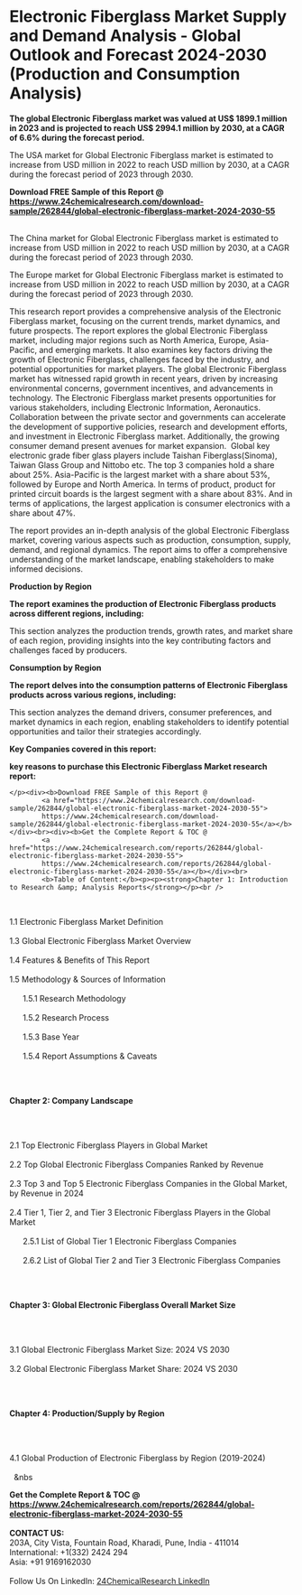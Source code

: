 <h1>Electronic Fiberglass Market Supply and Demand Analysis - Global Outlook and Forecast 2024-2030 (Production and Consumption Analysis)</h1><p><strong>The global Electronic Fiberglass market was valued at US$ 1899.1 million in 2023 and is projected to reach US$ 2994.1 million by 2030, at a CAGR of 6.6% during the forecast period.</strong></p><p>
</p><p>The USA market for Global Electronic Fiberglass market is estimated to increase from USD million in 2022 to reach USD million by 2030, at a CAGR during the forecast period of 2023 through 2030.</p><div><b>Download FREE Sample of this Report @ 
            <a href="https://www.24chemicalresearch.com/download-sample/262844/global-electronic-fiberglass-market-2024-2030-55">
            https://www.24chemicalresearch.com/download-sample/262844/global-electronic-fiberglass-market-2024-2030-55</a></b></div><br><p>
</p><p>The China market for Global Electronic Fiberglass market is estimated to increase from USD million in 2022 to reach USD million by 2030, at a CAGR during the forecast period of 2023 through 2030.</p><p>
</p><p>The Europe market for Global Electronic Fiberglass market is estimated to increase from USD million in 2022 to reach USD million by 2030, at a CAGR during the forecast period of 2023 through 2030.</p><p>
</p><p>This research report provides a comprehensive analysis of the Electronic Fiberglass market, focusing on the current trends, market dynamics, and future prospects. The report explores the global Electronic Fiberglass market, including major regions such as North America, Europe, Asia-Pacific, and emerging markets. It also examines key factors driving the growth of Electronic Fiberglass, challenges faced by the industry, and potential opportunities for market players. The global Electronic Fiberglass market has witnessed rapid growth in recent years, driven by increasing environmental concerns, government incentives, and advancements in technology. The Electronic Fiberglass market presents opportunities for various stakeholders, including Electronic Information, Aeronautics. Collaboration between the private sector and governments can accelerate the development of supportive policies, research and development efforts, and investment in Electronic Fiberglass market. Additionally, the growing consumer demand present avenues for market expansion.  Global key electronic grade fiber glass players include Taishan Fiberglass(Sinoma), Taiwan Glass Group and Nittobo etc. The top 3 companies hold a share about 25%. Asia-Pacific is the largest market with a share about 53%, followed by Europe and North America. In terms of product, product for printed circuit boards is the largest segment with a share about 83%. And in terms of applications, the largest application is consumer electronics with a share about 47%.</p><p>
</p><p>The report provides an in-depth analysis of the global Electronic Fiberglass market, covering various aspects such as production, consumption, supply, demand, and regional dynamics. The report aims to offer a comprehensive understanding of the market landscape, enabling stakeholders to make informed decisions.</p><p>
</p><p><strong>Production by Region</strong></p><p>
</p><p><strong>The report examines the production of Electronic Fiberglass products across different regions, including:</strong></p><p>
</p><p>
</p><p>This section analyzes the production trends, growth rates, and market share of each region, providing insights into the key contributing factors and challenges faced by producers.</p><p>
</p><p><strong>Consumption by Region</strong></p><p>
</p><p><strong>The report delves into the consumption patterns of Electronic Fiberglass products across various regions, including:</strong></p><p>
</p><p>
</p><p>This section analyzes the demand drivers, consumer preferences, and market dynamics in each region, enabling stakeholders to identify potential opportunities and tailor their strategies accordingly.</p><p>
<strong>Key Companies covered in this report:</strong></p><p>
</p><p>
</p><p><strong>key reasons to purchase this Electronic Fiberglass Market research report:</strong></p><p>

	</p><div><b>Download FREE Sample of this Report @ 
            <a href="https://www.24chemicalresearch.com/download-sample/262844/global-electronic-fiberglass-market-2024-2030-55">
            https://www.24chemicalresearch.com/download-sample/262844/global-electronic-fiberglass-market-2024-2030-55</a></b></div><br><div><b>Get the Complete Report & TOC @ 
            <a href="https://www.24chemicalresearch.com/reports/262844/global-electronic-fiberglass-market-2024-2030-55">
            https://www.24chemicalresearch.com/reports/262844/global-electronic-fiberglass-market-2024-2030-55</a></b></div><br>
            <b>Table of Content:</b><p><p><strong>Chapter 1: Introduction to Research &amp; Analysis Reports</strong></p><br />
<br />
<p>1.1 Electronic Fiberglass Market Definition<br /><br />
1.3 Global Electronic Fiberglass Market Overview<br /><br />
1.4 Features &amp; Benefits of This Report<br /><br />
1.5 Methodology &amp; Sources of Information<br /><br />
&nbsp;&nbsp;&nbsp;&nbsp;&nbsp; 1.5.1 Research Methodology<br /><br />
&nbsp;&nbsp;&nbsp;&nbsp;&nbsp; 1.5.2 Research Process<br /><br />
&nbsp;&nbsp;&nbsp;&nbsp;&nbsp; 1.5.3 Base Year<br /><br />
&nbsp;&nbsp;&nbsp;&nbsp;&nbsp; 1.5.4 Report Assumptions &amp; Caveats</p><br />
<br />
<p><strong>Chapter 2: Company Landscape</strong></p><br />
<br />
<p>2.1 Top Electronic Fiberglass Players in Global Market<br /><br />
2.2 Top Global Electronic Fiberglass Companies Ranked by Revenue<br /><br />
2.3 Top 3 and Top 5 Electronic Fiberglass Companies in the Global Market, by Revenue in 2024<br /><br />
2.4 Tier 1, Tier 2, and Tier 3 Electronic Fiberglass Players in the Global Market<br /><br />
&nbsp;&nbsp;&nbsp;&nbsp;&nbsp; 2.5.1 List of Global Tier 1 Electronic Fiberglass Companies<br /><br />
&nbsp;&nbsp;&nbsp;&nbsp;&nbsp; 2.6.2 List of Global Tier 2 and Tier 3 Electronic Fiberglass Companies</p><br />
<br />
<p><strong>Chapter 3: Global Electronic Fiberglass Overall Market Size</strong></p><br />
<br />
<p>3.1 Global Electronic Fiberglass Market Size: 2024 VS 2030<br /><br />
3.2 Global Electronic Fiberglass Market Share: 2024 VS 2030</p><br />
<br />
<p><strong>Chapter 4: Production/Supply by Region</strong></p><br />
<br />
<p>4.1 Global Production of Electronic Fiberglass by Region (2019-2024)<br /><br />
&nbsp;&nbsp;&nbs</p><div><b>Get the Complete Report & TOC @ 
            <a href="https://www.24chemicalresearch.com/reports/262844/global-electronic-fiberglass-market-2024-2030-55">
            https://www.24chemicalresearch.com/reports/262844/global-electronic-fiberglass-market-2024-2030-55</a></b></div><br><b>CONTACT US:</b><br>
            203A, City Vista, Fountain Road, Kharadi, Pune, India - 411014<br>
            International: +1(332) 2424 294<br>
            Asia: +91 9169162030 <br><br>
            Follow Us On LinkedIn: <a href="https://www.linkedin.com/company/24chemicalresearch/">24ChemicalResearch LinkedIn</a>